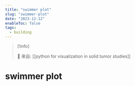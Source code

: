 ```yaml
---
title: "swimmer plot"
slug: "swimmer-plot"
date: "2023-12-12"
enableToc: false
tags:
  - building
---
```


> [!info]
>
> 🌱 來自: [[python for visualization in solid tumor studies]]

# swimmer plot


